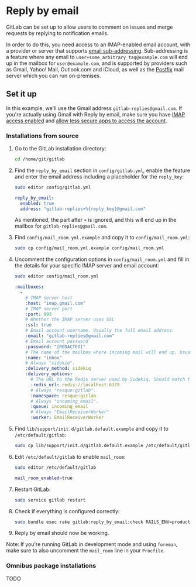 # Reply by email

GitLab can be set up to allow users to comment on issues and merge requests by replying to notification emails.

In order to do this, you need access to an IMAP-enabled email account, with a provider or server that supports [email sub-addressing](https://en.wikipedia.org/wiki/Email_address#Sub-addressing). Sub-addressing is a feature where any email to `user+some_arbitrary_tag@example.com` will end up in the mailbox for `user@example.com`, and is supported by providers such as Gmail, Yahoo! Mail, Outlook.com and iCloud, as well as the [Postfix](http://www.postfix.org/) mail server which you can run on-premises.

## Set it up

In this example, we'll use the Gmail address `gitlab-replies@gmail.com`. If you're actually using Gmail with Reply by email, make sure you have [IMAP access enabled](https://support.google.com/mail/troubleshooter/1668960?hl=en#ts=1665018) and [allow less secure apps to access the account](https://support.google.com/accounts/answer/6010255).

### Installations from source

1. Go to the GitLab installation directory:

    ```sh
    cd /home/git/gitlab
    ```

1. Find the `reply_by_email` section in `config/gitlab.yml`, enable the feature and enter the email address including a placeholder for the `reply_key`:

    ```sh
    sudo editor config/gitlab.yml
    ```
    
    ```yaml
    reply_by_email:
      enabled: true
      address: "gitlab-replies+%{reply_key}@gmail.com"
    ```

    As mentioned, the part after `+` is ignored, and this will end up in the mailbox for `gitlab-replies@gmail.com`.

2. Find `config/mail_room.yml.example` and copy it to `config/mail_room.yml`:
    
    ```sh
    sudo cp config/mail_room.yml.example config/mail_room.yml
    ```

3. Uncomment the configuration options in `config/mail_room.yml` and fill in the details for your specific IMAP server and email account:

    ```sh
    sudo editor config/mail_room.yml
    ```

    ```yaml
    :mailboxes:
      -
        # IMAP server host
        :host: "imap.gmail.com"
        # IMAP server port
        :port: 993
        # Whether the IMAP server uses SSL
        :ssl: true
        # Email account username. Usually the full email address.
        :email: "gitlab-replies@gmail.com"
        # Email account password
        :password: "[REDACTED]"
        # The name of the mailbox where incoming mail will end up. Usually "inbox".
        :name: "inbox"
        # Always "sidekiq".
        :delivery_method: sidekiq
        :delivery_options:
          # The URL to the Redis server used by Sidekiq. Should match the URL in config/resque.yml.
          :redis_url: redis://localhost:6379
          # Always "resque:gitlab".
          :namespace: resque:gitlab
          # Always "incoming_email".
          :queue: incoming_email
          # Always "EmailReceiverWorker"
          :worker: EmailReceiverWorker
    ```


4.  Find `lib/support/init.d/gitlab.default.example` and copy it to `/etc/default/gitlab`:
    
    ```sh
    sudo cp lib/support/init.d/gitlab.default.example /etc/default/gitlab
    ```

5. Edit `/etc/default/gitlab` to enable `mail_room`:

    ```sh
    sudo editor /etc/default/gitlab
    ```
    
    ```sh
    mail_room_enabled=true
    ```

6. Restart GitLab:
    
    ```sh
    sudo service gitlab restart
    ```

7. Check if everything is configured correctly:

    ```sh
    sudo bundle exec rake gitlab:reply_by_email:check RAILS_ENV=production
    ```

8. Reply by email should now be working.

Note: If you're running GitLab in development mode and using `foreman`, make sure to also uncomment the `mail_room` line in your `Procfile`.

### Omnibus package installations

TODO
